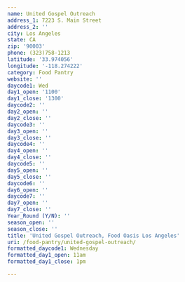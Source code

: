 ```yaml
---
name: United Gospel Outreach
address_1: 7223 S. Main Street
address_2: ''
city: Los Angeles
state: CA
zip: '90003'
phone: (323)758-1213
latitude: '33.974056'
longitude: '-118.274222'
category: Food Pantry
website: ''
daycode1: Wed
day1_open: '1100'
day1_close: '1300'
daycode2: ''
day2_open: ''
day2_close: ''
daycode3: ''
day3_open: ''
day3_close: ''
daycode4: ''
day4_open: ''
day4_close: ''
daycode5: ''
day5_open: ''
day5_close: ''
daycode6: ''
day6_open: ''
daycode7: ''
day7_open: ''
day7_close: ''
Year_Round (Y/N): ''
season_open: ''
season_close: ''
title: 'United Gospel Outreach, Food Oasis Los Angeles'
uri: /food-pantry/united-gospel-outreach/
formatted_daycode1: Wednesday
formatted_day1_open: 11am
formatted_day1_close: 1pm

---
```

